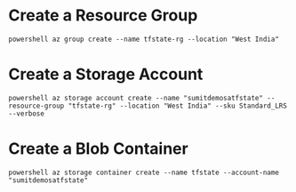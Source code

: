 # Create a Resource Group
`powershell
az group create --name tfstate-rg --location "West India"
`

# Create a Storage Account
`powershell
az storage account create --name "sumitdemosatfstate" --resource-group "tfstate-rg" --location "West India" --sku Standard_LRS --verbose
`

# Create a Blob Container
`powershell
az storage container create --name tfstate --account-name "sumitdemosatfstate"
`